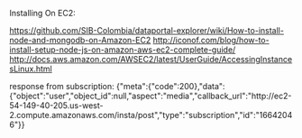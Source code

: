 

Installing On EC2:

https://github.com/SIB-Colombia/dataportal-explorer/wiki/How-to-install-node-and-mongodb-on-Amazon-EC2
http://iconof.com/blog/how-to-install-setup-node-js-on-amazon-aws-ec2-complete-guide/
http://docs.aws.amazon.com/AWSEC2/latest/UserGuide/AccessingInstancesLinux.html


response from subscription:
{"meta":{"code":200},"data":{"object":"user","object_id":null,"aspect":"media","callback_url":"http:\/\/ec2-54-149-40-205.us-west-2.compute.amazonaws.com\/insta\/post","type":"subscription","id":"16642046"}}



